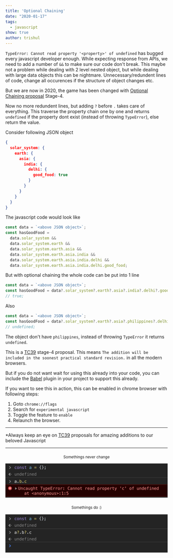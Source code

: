 ```yaml
---
title: 'Optional Chaining'
date: "2020-01-17"
tags:
  - javascript
show: true
author: trishul
---
```


`TypeError: Cannot read property '<property>' of undefined` has bugged every javascript developer enough. While expecting response from APIs, we need to add a number of `&&` to make sure our code don't break. This maybe not a problem while dealing with 2 level nested object, but while dealing with large data objects this can be nightmare. Unnecessary/redundent lines of code, change all occurences if the structure of object changes etc.

But we are now in 2020, the game has been changed with [Optional Chaining proposal](https://github.com/tc39/proposal-optional-chaining) Stage-4.

Now no more redundent lines, but adding `?` before `.` takes care of everything. This traverse the property chain one by one and returns `undefined` if the property dont exist (instead of throwing `TypeError`), else return the value.

Consider following JSON object
```json
{
  solar_system: {
    earth: {
      asia: {
        india: {
          delhi: {
            good_food: true
          }
        }
      }
    }
  }
}
```

The javascript code would look like
```javascript
const data = `<above JSON object>`;
const hasGoodFood = 
  data.solar_system &&
  data.solar_system.earth &&
  data.solar_system.earth.asia &&
  data.solar_system.earth.asia.india &&
  data.solar_system.earth.asia.india.delhi &&
  data.solar_system.earth.asia.india.delhi.good_food;
```

But with optional chaining the whole code can be put into 1 line
```javascript
const data = `<above JSON object>`;
const hasGoodFood = data?.solar_system?.earth?.asia?.india?.delhi?.good_food;
// true;
```

Also
```javascript
const data = `<above JSON object>`;
const hasGoodFood = data?.solar_system?.earth?.asia?.philippines?.delhi?.good_food;
// undefined;
```
The object don't have `philippines`, instead of throwing `TypeError` it returns `undefined`.

This is a [TC39](https://tc39.es/process-document) stage-4 proposal. This means `The addition will be included in the soonest practical standard revision.` in all the modern browsers.

But if you do not want wait for using this already into your code, you can include the [Babel](https://babeljs.io/docs/en/next/babel-plugin-proposal-optional-chaining.html) plugin in your project to support this already.

If you want to see this in action, this can be enabled in chrome browser with following steps:
1. Goto `chrome://flags`
2. Search for `experimental javascript`
3. Toggle the feature to `enable`
4. Relaunch the browser.

---
*Always keep an eye on [TC39](https://github.com/tc39/proposals) proposals for amazing additions to our beloved Javascript

---
  
    




<center><sub>Somethings never change</sub></center>

![Without Optional chaining](./withoutOC.png)

<center><sub>Somethings do :) </sub></center>

![With Optional chaining](./withOC.png)

